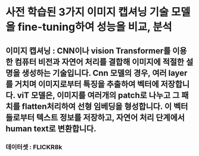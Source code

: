 # 사전 학습된 3가지 이미지 캡셔닝 기술 모델을 fine-tuning하여 성능을 비교, 분석

## 이미지 캡셔닝 : CNN이나 vision Transformer를 이용한 컴퓨터 비전과 자연어 처리를 결합해 이미지에 적절한 설명을 생성하는 기술입니다. Cnn 모델의 경우, 여러 layer를 거치며 이미지로부터 특징을 추출하여 벡터에 저장합니다. viT 모델은, 이미지를 여러개의 patch로 나누고 그 패치를 flatten처리하여 선형 임베딩을 형성합니다. 이 벡터들로부터 텍스트 정보를 저장하고, 자연어 처리 단계에서 human text로 변환합니다.

### 데이터셋 : FLICKR8k
